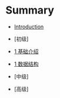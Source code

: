 # Summary

* [Introduction](README.md)

* [初级]
 * [1 基础介绍](basic/01.md)
 * [1 数据结构](basic/02.md)
* [中级]
* [高级]

